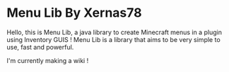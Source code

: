 # Menu Lib By Xernas78

Hello, this is Menu Lib, a java library to create Minecraft menus in a plugin using Inventory GUIS !
Menu Lib is a library that aims to be very simple to use, fast and powerful.

I'm currently making a wiki !
